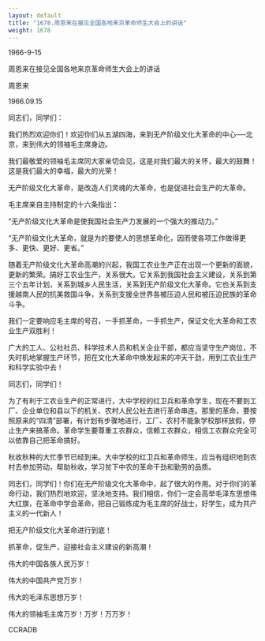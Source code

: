 ```yaml
---
layout: default
title: "1678.周恩来在接见全国各地来京革命师生大会上的讲话"
weight: 1678
---
```


1966-9-15

周恩来在接见全国各地来京革命师生大会上的讲话

周恩来

1966.09.15

同志们，同学们：

我们热烈欢迎你们！欢迎你们从五湖四海，来到无产阶级文化大革命的中心──北京，来到伟大的领袖毛主席身边。

我们最敬爱的领袖毛主席同大家亲切会见，这是对我们最大的关怀，最大的鼓舞！这是我们最大的幸福，最大的光荣！

无产阶级文化大革命，是改造人们灵魂的大革命，也是促进社会生产的大革命。

毛主席亲自主持制定的十六条指出：

“无产阶级文化大革命是使我国社会生产力发展的一个强大的推动力。”

“无产阶级文化大革命，就是为的要使人的思想革命化，因而使各项工作做得更多、更快、更好、更省。”

随着无产阶级文化大革命高潮的兴起，我国工农业生产正在出现一个更新的面貌，更新的繁荣。搞好工农业生产，关系很大。它关系到我国社会主义建设，关系到第三个五年计划，关系到城乡人民生活，关系到无产阶级文化大革命。它也关系到支援越南人民的抗美救国斗争，关系到支援全世界各被压迫人民和被压迫民族的革命斗争。

我们一定要响应毛主席的号召，一手抓革命，一手抓生产，保证文化大革命和工农业生产双胜利！

广大的工人、公社社员、科学技术人员和机关企业干部，都应当坚守生产岗位，不失时机地掌握生产环节，把在文化大革命中焕发起来的冲天干劲，用到工农业生产和科学实验中去！

同志们，同学们！

为了有利于工农业生产的正常进行，大中学校的红卫兵和革命学生，现在不要到工厂、企业单位和县以下的机关、农村人民公社去进行革命串连。那里的革命，要按照原来的“四清”部署，有计划有步骤地进行，工厂、农村不能象学校那样放假，停止生产来搞革命。革命学生要尊重工农群众，信赖工农群众，相信工农群众完全可以依靠自己把革命搞好。

秋收秋种的大忙季节已经到来。大中学校的红卫兵和革命师生，应当有组织地到农村去参加劳动，帮助秋收，学习贫下中农的革命干劲和勤劳的品质。

同志们，同学们！你们在无产阶级文化大革命中，起了很大的作用。对于你们的革命行动，我们热烈地欢迎，坚决地支持。我们相信，你们一定会高举毛泽东思想伟大红旗，在革命中学会革命，把自己锻炼成为毛主席的好战士，好学生，成为共产主义的一代新人！

把无产阶级文化大革命进行到底！

抓革命，促生产，迎接社会主义建设的新高潮！

伟大的中国各族人民万岁！

伟大的中国共产党万岁！

伟大的毛泽东思想万岁！

伟大的领袖毛主席万岁！万岁！万万岁！

CCRADB


